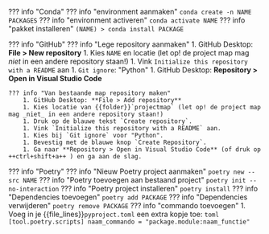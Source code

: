 ??? info "Conda"
    ??? info "environment aanmaken"
        ```
        conda create -n NAME PACKAGES
        ```
    ??? info "environment activeren"
        ```
        conda activate NAME
        ```
    ??? info "pakket installeren"
        ```
        (NAME) > conda install PACKAGE
        ```

??? info "GitHub"
    ??? info "Lege repository aanmaken"
        1. GitHub Desktop: **File > New repository**
        1. Kies `NAME` en locatie (let op! de project map mag _niet_ in een andere repository staan!)
        1. Vink `Initialize this repository with a README` aan
        1. `Git ignore`: "Python"
        1. GitHub Desktop: **Repository > Open in Visual Studio Code**
    
    ??? info "Van bestaande map repository maken"
        1. GitHub Desktop: **File > Add repository**
        1. Kies locatie van {{folder}}`projectmap` (let op! de project map mag _niet_ in een andere repository staan!)
        1. Druk op de blauwe tekst `Create repository`.
        1. Vink `Initialize this repository with a README` aan.
        1. Kies bij `Git ignore` voor "Python".
        1. Bevestig met de blauwe knop `Create Repository`.
        1. Ga naar **Repository > Open in Visual Studio Code** (of druk op ++ctrl+shift+a++ ) en ga aan de slag.

??? info "Poetry"
    ??? info "Nieuw Poetry project aanmaken"
        ```
        poetry new --src NAME
        ```
    ??? info "Poetry toevoegen aan bestaand project"
        ```
        poetry init --no-interaction
        ```
    ??? info "Poetry project installeren"
        ```
        poetry install
        ```
    ??? info "Dependencies toevoegen"
        ```
        poetry add PACKAGE
        ```
    ??? info "Dependencies verwijderen"
        ```
        poetry remove PACKAGE
        ```
    ??? info "commando toevoegen"
        1.  Voeg in je {{file_lines}}`pyproject.toml` een extra kopje toe:
        ``` toml
        [tool.poetry.scripts]
        naam_commando = "package.module:naam_functie"
        ```
